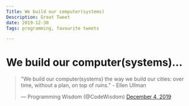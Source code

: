 ```yaml
---
Title: We build our computer(systems) 
Description: Great Tweet
date: 2019-12-30
Tags: programming, favourite tweets

---
```


# We build our computer(systems)...

<blockquote class="twitter-tweet"><p lang="en" dir="ltr">&quot;We build our computer(systems) the way we build our cities: over time, without a plan, on top of ruins.&quot; - Ellen Ullman</p>&mdash; Programming Wisdom (@CodeWisdom) <a href="https://twitter.com/CodeWisdom/status/1202286677978419200?ref_src=twsrc%5Etfw">December 4, 2019</a></blockquote> <script async src="https://platform.twitter.com/widgets.js" charset="utf-8"></script>
